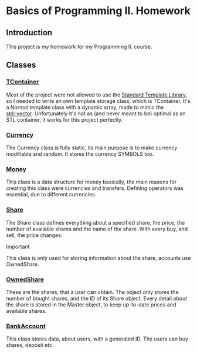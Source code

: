 # Basics of Programming II. Homework

## Introduction

This project is my homework for my Programming II. course.

## Classes

### [TContainer](headers/TContainer.hpp)

Most of the project were not allowed to use
the [Standard Template Library](https://www.geeksforgeeks.org/the-c-standard-template-library-stl/),
so I needed to write an own template storage class, which is TContainer.
It's a Normal template class with a dynamic array, made to mimic
the [std::vector](https://en.cppreference.com/w/cpp/container/vector).
Unfortunately it's not as (and never meant to be) optimal as an STL container, it works for this project perfectly.

### [Currency](headers/Currency.hpp)

The Currency class is fully static, its main purpose is to make currency modifiable
and random. It stores the currency SYMBOLS too.

### [Money](headers/Money.hpp)

This class is a data structure for money basically, the main reasons for
creating this class were currencies and transfers. Defining operators was
essential, due to different currencies.

### [Share](headers/Share.hpp)

The Share class defines everything about a specified share, the price, the number of
available shares and the name of the share. With every buy, and sell, the price changes.

> [!IMPORTANT]
> This class is only used for storing information about the share, accounts use OwnedShare.

### [OwnedShare](headers/Share.hpp)

These are the shares, that a user can obtain. The object only stores the number of bought shares, and the ID
of its Share object. Every detail about the share is stored in the Master object, to keep up-to-date prices and
available shares.

### [BankAccount](headers/BankAccount.hpp)

This class stores data, about users, with a generated ID. The users can buy shares, deposit etc.




